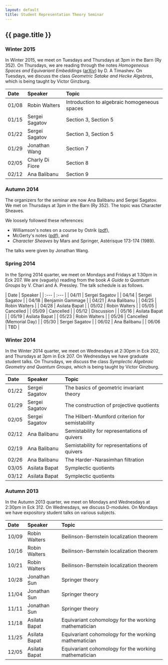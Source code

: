 ```yaml
---
layout: default
title: Student Representation Theory Seminar
---
```


## {{ page.title }}

### Winter 2015
In Winter 2015, we meet on Tuesdays and Thursdays at 3pm in the Barn (Ry 352). On Thursdays, we are reading through the notes _Homogeneous Spaces and Equivariant Embeddings_ ([arXiv](http://arxiv.org/abs/math/0602228)) by D. A Timashev. On Tuesdays, we discuss the class _Geometric Satake and Hecke Algebras_, which is being taught by Victor Ginzburg.

<div class="classplan">

| Date  | Speaker         | Topic                                        |
| :---  | :---            | :---                                         |
| 01/08 | Robin Walters   | Introduction to algebraic homogeneous spaces |
| 01/15 | Sergei Sagatov  | Section 3, Section 5                         |
| 01/22 | Sergei Sagatov  | Section 3, Section 5                         |
| 01/29 | Jonathan Wang   | Section 7                                    |
| 02/05 | Charly Di Fiore | Section 8                                    |
| 02/12 | Ana Balibanu    | Section 9                                    |

</div>

### Autumn 2014
The organizers for the seminar are now Ana Balibanu and Sergei Sagatov. We met on Thursdays at 3pm in the Barn (Ry 352). The topic was Character Sheaves.

We loosely followed these references:

* Williamson's notes on a course by Ostrik ([pdf](http://people.mpim-bonn.mpg.de/geordie/Ostrik.pdf)),
* McGerty's notes ([pdf](https://documents.epfl.ch/users/j/jt/jtaylor/www/charsheaves/PDF/mcgerty.pdf)), and
* _Character Sheaves_ by Mars and Springer, Astérisque 173-174 (1989).

The talks were given by Jonathan Wang.

### Spring 2014
In the Spring 2014 quarter, we meet on Mondays and Fridays at 1:30pm in Eck 207. We are (vaguely) reading from the book _A Guide to Quantum Groups_ by V. Chari and A. Pressley. The talk schedule is as follows.

<div class="classplan">
| Date  | Speaker                  |
| :---  | :---                     |
| 04/11 | Sergei Sagatov           |
| 04/14 | Sergei Sagatov           |
| 04/18 | Benjamin Gammage         |
| 04/21 | Ana Balibanu             |
| 04/25 | Robin Walters            |
| 04/28 | Asilata Bapat            |
| 05/02 | Robin Walters            |
| 05/05 | Cancelled                |
| 05/09 | Cancelled                |
| 05/12 | Discussion               |
| 05/16 | Asilata Bapat            |
| 05/19 | Asilata Bapat            |
| 05/23 | Robin Walters            |
| 05/26 | Cancelled (Memorial Day) |
| 05/30 | Sergei Sagatov           |
| 06/02 | Ana Balibanu             |
| 06/06 | TBD                      |


</div>

### Winter 2014
In the Winter 2014 quarter, we meet on Wednesdays at 2:30pm in Eck 202, and Thursdays at 3pm in Eck 207. On Wednesdays we have graduate student talks. On Thursdays, we discuss the class _Symplectic Algebraic Geometry and Quantum Groups_, which is being taught by Victor Ginzburg.

<div class="classplan">

| Date  | Speaker        | Topic                                           |
| :---- | :--------      | :---                                            |
| 01/22 | Sergei Sagatov | The basics of geometric invariant theory        |
| 01/29 | Sergei Sagatov | The construction of projective quotients        |
| 02/05 | Sergei Sagatov | The Hilbert-Mumford criterion for semistability |
| 02/12 | Ana Balibanu   | Semistability for representations of quivers    |
| 02/19 | Ana Balibanu   | Semistability for representations of quivers    |
| 02/26 | Ana Balibanu   | The Harder-Narasimhan filtration                |
| 03/05 | Asilata Bapat  | Symplectic quotients                            |
| 03/12 | Asilata Bapat  | Symplectic quotients                            |

</div>

### Autumn 2013
In the Autumn 2013 quarter, we meet on Mondays and Wednesdays at 2:30pm in Eck 312. On Wednesdays, we discuss D-modules. On Mondays we have expository student talks on various subjects.

<div class="classplan">

| Date  | Speaker       | Topic                                                |
| :---- | :-------      | :----                                                |
| 10/09 | Robin Walters | Beilinson-Bernstein localization theorem             |
| 10/16 | Robin Walters | Beilinson-Bernstein localization theorem             |
| 10/21 | Robin Walters | Beilinson-Bernstein localization theorem             |
| 10/28 | Jonathan Sun  | Springer theory                                      |
| 11/04 | Jonathan Sun  | Springer theory                                      |
| 11/11 | Jonathan Sun  | Springer theory                                      |
| 11/18 | Asilata Bapat | Equivariant cohomology for the working mathematician |
| 11/25 | Asilata Bapat | Equivariant cohomology for the working mathematician |
| 12/05 | Asilata Bapat | Equivariant cohomology for the working mathematician |

</div>
